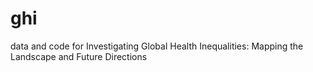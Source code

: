 # ghi
data and code for Investigating Global Health Inequalities: Mapping the Landscape and Future Directions
